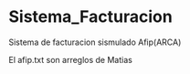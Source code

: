 # Sistema_Facturacion
Sistema de facturacion sismulado Afip(ARCA)

El afip.txt son arreglos de Matias
